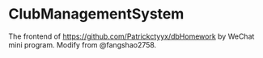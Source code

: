 # ClubManagementSystem
The frontend of https://github.com/Patrickctyyx/dbHomework by WeChat mini program. Modify from @fangshao2758.
